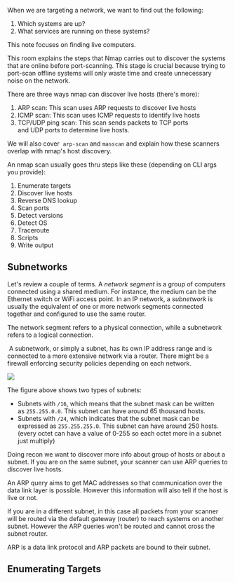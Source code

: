 When we are targeting a network, we want to find out the following:
1. Which systems are up?
2. What services are running on these systems?

This note focuses on finding live computers.

This room explains the steps that Nmap carries out to discover the systems that are online before port-scanning. This stage is crucial because trying to port-scan offline systems will only waste time and create unnecessary noise on the network.

There are three ways nmap can discover live hosts (there's more):

1. ARP scan: This scan uses ARP requests to discover live hosts
2. ICMP scan: This scan uses ICMP requests to identify live hosts
3. TCP/UDP ping scan: This scan sends packets to TCP ports and UDP ports to determine live hosts.

We will also cover  `arp-scan` and `masscan` and explain how these scanners overlap with nmap's host discovery.

An nmap scan usually goes thru steps like these (depending on CLI args you provide):

1. Enumerate targets
2. Discover live hosts
3. Reverse DNS lookup
4. Scan ports
5. Detect versions
6. Detect OS
7. Traceroute
8. Scripts
9. Write output

## Subnetworks

Let's review a couple of terms. 
A _network segment_ is a group of computers connected using a shared medium. For instance, the medium can be the Ethernet switch or WiFi access point.
In an IP network, a _subnetwork_ is usually the equivalent of one or more network segments connected together and configured to use the same router. 

The network segment refers to a physical connection, while a subnetwork refers to a logical connection.

 A subnetwork, or simply a subnet, has its own IP address range and is connected to a more extensive network via a router. There might be a firewall enforcing security policies depending on each network.  

![](https://tryhackme-images.s3.amazonaws.com/user-uploads/5f04259cf9bf5b57aed2c476/room-content/aa787518e856e0094cb40da8399be0f3.png)

The figure above shows two types of subnets:

- Subnets with `/16`, which means that the subnet mask can be written as `255.255.0.0`. This subnet can have around 65 thousand hosts.
- Subnets with `/24`, which indicates that the subnet mask can be expressed as `255.255.255.0`. This subnet can have around 250 hosts.
(every octet can have a value of 0-255 so each octet more in a subnet just multiply)

Doing recon we want to discover more info about group of hosts or about a subnet.
If you are on the same subnet, your scanner can use ARP queries to discover live hosts.

An ARP query aims to get MAC addresses so that communication over the data link layer is possible.
However this information will also tell if the host is live or not.

If you are in a different subnet, in this case all packets from your scanner will be routed via the default gateway (router) to reach systems on another subnet.
However the ARP queries won't be routed and cannot cross the subnet router.

ARP is a data link protocol and ARP packets are bound to their subnet.

## Enumerating Targets

